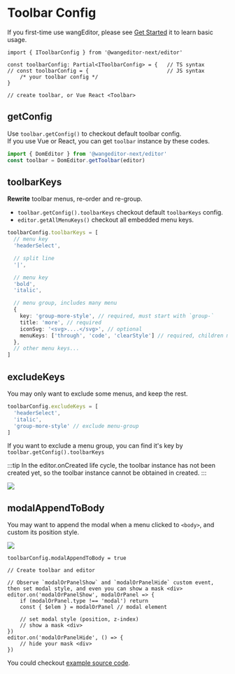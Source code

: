 # Toolbar Config

If you first-time use wangEditor, please see [Get Started](./getting-started.md) it to learn basic usage.

```ts{5}
import { IToolbarConfig } from '@wangeditor-next/editor'

const toolbarConfig: Partial<IToolbarConfig> = {   // TS syntax
// const toolbarConfig = {                         // JS syntax
    /* your toolbar config */
}

// create toolbar, or Vue React <Toolbar>
```

## getConfig

Use `toolbar.getConfig()` to checkout default toolbar config.<br>
If you use Vue or React, you can get `toolbar` instance by these codes.

```ts
import { DomEditor } from '@wangeditor-next/editor'
const toolbar = DomEditor.getToolbar(editor)
```

## toolbarKeys

**Rewrite** toolbar menus, re-order and re-group.

- `toolbar.getConfig().toolbarKeys` checkout default `toolbarKeys` config.
- `editor.getAllMenuKeys()` checkout all embedded menu keys.

```ts
toolbarConfig.toolbarKeys = [
  // menu key
  'headerSelect',

  // split line
  '|',

  // menu key
  'bold',
  'italic',

  // menu group, includes many menu
  {
    key: 'group-more-style', // required, must start with `group-`
    title: 'more', // required
    iconSvg: '<svg>....</svg>', // optional
    menuKeys: ['through', 'code', 'clearStyle'] // required, children menu keys
  },
  // other menu keys...
]
```

## excludeKeys

You may only want to exclude some menus, and keep the rest.

```ts
toolbarConfig.excludeKeys = [
  'headerSelect',
  'italic',
  'group-more-style' // exclude menu-group
]
```

If you want to exclude a menu group, you can find it's key by `toolbar.getConfig().toolbarKeys`

:::tip
In the editor.onCreated life cycle, the toolbar instance has not been created yet, so the toolbar instance cannot be obtained in created.
:::

![](/image/exclude-group-en.png)

## modalAppendToBody

You may want to append the modal when a menu clicked to `<body>`, and custom its position style.

![](/image/modal-appendTo-body-en.png)

```ts{1}
toolbarConfig.modalAppendToBody = true

// Create toolbar and editor

// Observe `modalOrPanelShow` and `modalOrPanelHide` custom event, then set modal style, and even you can show a mask <div>
editor.on('modalOrPanelShow', modalOrPanel => {
    if (modalOrPanel.type !== 'modal') return
    const { $elem } = modalOrPanel // modal element

    // set modal style (position, z-index)
    // show a mask <div>
})
editor.on('modalOrPanelHide', () => {
    // hide your mask <div>
})
```

You could checkout [example source code](https://github.com/cycleccc/wangEditor/blob/master/packages/editor/examples/modal-appendTo-body.html).
